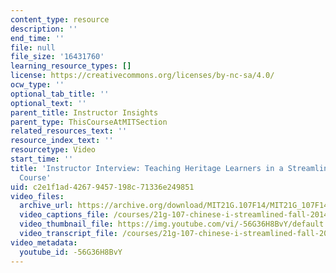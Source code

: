 ```yaml
---
content_type: resource
description: ''
end_time: ''
file: null
file_size: '16431760'
learning_resource_types: []
license: https://creativecommons.org/licenses/by-nc-sa/4.0/
ocw_type: ''
optional_tab_title: ''
optional_text: ''
parent_title: Instructor Insights
parent_type: ThisCourseAtMITSection
related_resources_text: ''
resource_index_text: ''
resourcetype: Video
start_time: ''
title: 'Instructor Interview: Teaching Heritage Learners in a Streamlined Language
  Course'
uid: c2e1f1ad-4267-9457-198c-71336e249851
video_files:
  archive_url: https://archive.org/download/MIT21G.107F14/MIT21G_107F14_Streamlined_300k.mp4
  video_captions_file: /courses/21g-107-chinese-i-streamlined-fall-2014/1207210de11953aaba9e71df20916efa_-56G36H8BvY.vtt
  video_thumbnail_file: https://img.youtube.com/vi/-56G36H8BvY/default.jpg
  video_transcript_file: /courses/21g-107-chinese-i-streamlined-fall-2014/7487cdf785bf38c29defa284b28d1c8b_-56G36H8BvY.pdf
video_metadata:
  youtube_id: -56G36H8BvY
---
```

